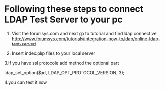 # Following these steps to connect LDAP Test Server to your pc

1. Visit the forumsys.com and next go to tutorial and find ldap connective 
http://www.forumsys.com/tutorials/integration-how-to/ldap/online-ldap-test-server/

2. Insert index.php files to your local server

3.If you have ssl protocole add method the optional part

ldap_set_option($ad, LDAP_OPT_PROTOCOL_VERSION, 3);

4.you can test it now

